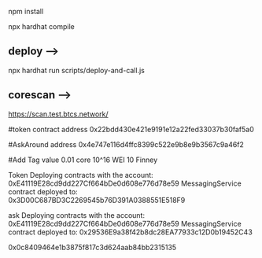 npm install

npx  hardhat compile

## deploy -->
npx hardhat run scripts/deploy-and-call.js

## corescan -->
https://scan.test.btcs.network/

#token contract address
0x22bdd430e421e9191e12a22fed33037b30faf5a0


#AskAround address
0x4e747e116d4ffc8399c522e9b8e9b3567c9a46f2

#Add Tag value 
0.01 core
10^16 WEI
10 Finney 

Token
Deploying contracts with the account: 0xE41119E28cd9dd227Cf664bDe0d608e776d78e59
MessagingService contract deployed to: 0x3D00C687BD3C2269545b76D391A0388551E518F9

ask
Deploying contracts with the account: 0xE41119E28cd9dd227Cf664bDe0d608e776d78e59
MessagingService contract deployed to: 0x29536E9a38f42b8dc28EA77933c12D0b19452C43



0x0c8409464e1b3875f817c3d624aab84bb2315135

